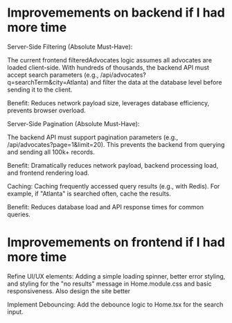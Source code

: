 # Improvemements on backend if I had more time
Server-Side Filtering (Absolute Must-Have):

The current frontend filteredAdvocates logic assumes all advocates are loaded client-side. With hundreds of thousands, the backend API must accept search parameters (e.g., /api/advocates?q=searchTerm&city=Atlanta) and filter the data at the database level before sending it to the client.

Benefit: Reduces network payload size, leverages database efficiency, prevents browser overload.

Server-Side Pagination (Absolute Must-Have):

The backend API must support pagination parameters (e.g., /api/advocates?page=1&limit=20). This prevents the backend from querying and sending all 100k+ records.

Benefit: Dramatically reduces network payload, backend processing load, and frontend rendering load.

Caching: Caching frequently accessed query results (e.g., with Redis). For example, if "Atlanta" is searched often, cache the results.

Benefit: Reduces database load and API response times for common queries.

# Improvemements on frontend if I had more time
Refine UI/UX elements: Adding a simple loading spinner, better error styling, and styling for the "no results" message in Home.module.css and basic responsiveness. Also design the site better

Implement Debouncing: Add the debounce logic to  Home.tsx for the search input.